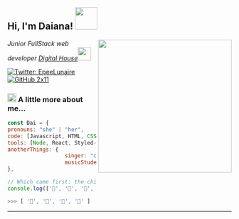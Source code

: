 <h2> Hi, I'm Daiana! <img src="https://i.imgur.com/zXfBj2I.png" width="50"></h2>
<img align='right' src="https://i.imgur.com/Y0iHLd0.gif" width="300">
<p><em>Junior FullStack web developer <a href="http://www.digitalhouse.com">Digital House</a><img
            src="https://media.giphy.com/media/WUlplcMpOCEmTGBtBW/giphy.gif" width="30">
    </em></p>

[![Twitter:
EpeeLunaire](https://img.shields.io/twitter/follow/EpeeLunaire?style=social)](https://twitter.com/EpeeLunaire)
[![GitHub 2x11](https://img.shields.io/github/followers/2x11?label=follow&style=social)](https://github.com/2x11)


### <img src="https://i.imgur.com/4iD5Y2b.gif" width="20"> A little more about me...

```javascript
const Dai = {
pronouns: "she" | "her",
code: [Javascript, HTML, CSS & learning],
tools: [Node, React, Styled-Components],
anotherThings: {
                  singer: "chorus",
                  musicStudent: "Conservatorio Julian Aguirre",
},

// Which came first: the chicken or the egg?
console.log(['🥚', '🐣', '🐥', '🐔'].sort())

>>> [ '🐔', '🐣', '🐥', '🥚' ]

```


---


